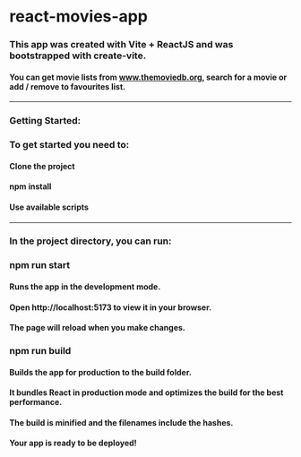 # react-movies-app
### This app was created with Vite + ReactJS and was bootstrapped with create-vite.
#### You can get movie lists from www.themoviedb.org, search for a movie or add / remove to favourites list.

-----

### Getting Started:
### To get started you need to:

#### Clone the project
#### npm install
#### Use available scripts

-----

### In the project directory, you can run:

### npm run start
#### Runs the app in the development mode.
#### Open http://localhost:5173 to view it in your browser.

#### The page will reload when you make changes.

### npm run build
#### Builds the app for production to the build folder.
#### It bundles React in production mode and optimizes the build for the best performance.

#### The build is minified and the filenames include the hashes.
#### Your app is ready to be deployed!
